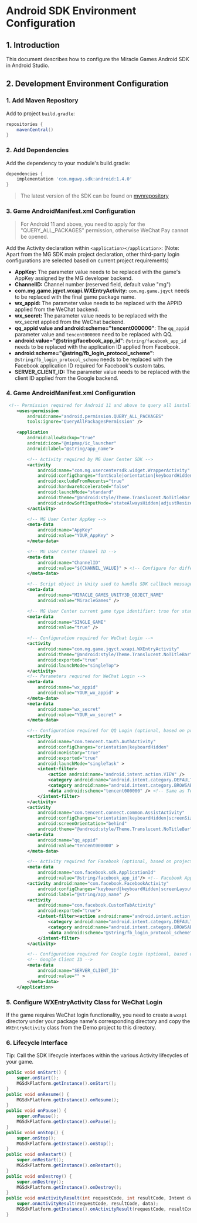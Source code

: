 # Android SDK Environment Configuration

## 1. Introduction
This document describes how to configure the Miracle Games Android SDK in Android Studio.

## 2. Development Environment Configuration
### 1. Add Maven Repository
Add to project `build.gradle`:
```groovy
repositories {
    mavenCentral()
}
```
### 2. Add Dependencies
Add the dependency to your module's build.gradle:
```groovy
dependencies {
    implementation 'com.mguwp.sdk:android:1.4.0'
}
```
> The latest version of the SDK can be found on [mvnrepository](https://mvnrepository.com/artifact/com.mguwp.sdk/android)

### 3. Game AndroidManifest.xml Configuration
> For Android 11 and above, you need to apply for the "QUERY_ALL_PACKAGES" permission, otherwise WeChat Pay cannot be opened.

Add the Activity declaration within `<application></application>`: (Note: Apart from the MG SDK main project declaration, other third-party login configurations are selected based on current project requirements)
* **AppKey:** The parameter value needs to be replaced with the game's AppKey assigned by the MG developer backend.
* **ChannelID:** Channel number (reserved field, default value "mg")
* **com.mg.game.jqyct.wxapi.WXEntryActivity:** `com.mg.game.jqyct` needs to be replaced with the final game package name.
* **wx_appid:** The parameter value needs to be replaced with the APPID applied from the WeChat backend.
* **wx_secret:** The parameter value needs to be replaced with the wx_secret applied from the WeChat backend.
* **qq_appid value and android:scheme="tencent000000"**: The `qq_appid` parameter value and `tencent000000` need to be replaced with QQ.
* **android:value="@string/facebook_app_id"**: `@string/facebook_app_id` needs to be replaced with the application ID applied from Facebook.
* **android:scheme="@string/fb_login_protocol_scheme"**: `@string/fb_login_protocol_scheme` needs to be replaced with the Facebook application ID required for Facebook's custom tabs.
* **SERVER_CLIENT_ID:** The parameter value needs to be replaced with the client ID applied from the Google backend.

### 4. Game AndroidManifest.xml Configuration
```xml
 <!-- Permission required for Android 11 and above to query all installed packages, e.g., for WeChat Pay -->
    <uses-permission
        android:name="android.permission.QUERY_ALL_PACKAGES"
        tools:ignore="QueryAllPackagesPermission" />

    <application
        android:allowBackup="true"
        android:icon="@mipmap/ic_launcher"
        android:label="@string/app_name">

        <!-- Activity required by MG User Center SDK -->
        <activity
            android:name="com.mg.usercentersdk.widget.WrapperActivity"
            android:configChanges="fontScale|orientation|keyboardHidden|locale|navigation|screenSize|uiMode"
            android:excludeFromRecents="true"
            android:hardwareAccelerated="false"
            android:launchMode="standard"
            android:theme="@android:style/Theme.Translucent.NoTitleBar.Fullscreen"
            android:windowSoftInputMode="stateAlwaysHidden|adjustResize" >
        </activity>

        <!-- MG User Center AppKey -->
        <meta-data
            android:name="AppKey"
            android:value="YOUR_AppKey" >
        </meta-data>

        <!-- MG User Center Channel ID -->
        <meta-data
            android:name="ChannelID"
            android:value="${CHANNEL_VALUE}" > <!-- Configure for different channel builds, this value can be specified in build.gradle -->
        </meta-data>

        <!-- Script object in Unity used to handle SDK callback messages -->
        <meta-data
            android:name="MIRACLE_GAMES_UNITY3D_OBJECT_NAME"
            android:value="MiracleGames" />

        <!-- MG User Center current game type identifier: true for standalone game, false for online game -->
        <meta-data
            android:name="SINGLE_GAME"
            android:value="true" />

        <!-- Configuration required for WeChat Login -->
        <activity
            android:name="com.mg.game.jqyct.wxapi.WXEntryActivity"
            android:theme="@android:style/Theme.Translucent.NoTitleBar"
            android:exported="true"
            android:launchMode="singleTop">
        </activity>
        <!-- Parameters required for WeChat Login -->
        <meta-data
            android:name="wx_appid"
            android:value="YOUR_wx_appid" >
        </meta-data>
        <meta-data
            android:name="wx_secret"
            android:value="YOUR_wx_secret" >
        </meta-data>

        <!-- Configuration required for QQ Login (optional, based on project needs) -->
        <activity
            android:name="com.tencent.tauth.AuthActivity"
            android:configChanges="orientation|keyboardHidden"
            android:noHistory="true"
            android:exported="true"
            android:launchMode="singleTask" >
            <intent-filter>
                <action android:name="android.intent.action.VIEW" />
                <category android:name="android.intent.category.DEFAULT" />
                <category android:name="android.intent.category.BROWSABLE" />
                <data android:scheme="tencent000000" /> <!-- Same as Tencent's appid below -->
            </intent-filter>
        </activity>
        <activity
            android:name="com.tencent.connect.common.AssistActivity"
            android:configChanges="orientation|keyboardHidden|screenSize"
            android:screenOrientation="behind"
            android:theme="@android:style/Theme.Translucent.NoTitleBar" />
        <meta-data
            android:name="qq_appid"
            android:value="tencent000000" >
        </meta-data>

        <!-- Activity required for Facebook (optional, based on project needs) -->
        <meta-data
            android:name="com.facebook.sdk.ApplicationId"
            android:value="@string/facebook_app_id"/> <!-- Facebook Application ID -->
        <activity android:name="com.facebook.FacebookActivity"
            android:configChanges="keyboard|keyboardHidden|screenLayout|screenSize|orientation"
            android:label="@string/app_name" />
        <activity
            android:name="com.facebook.CustomTabActivity"
            android:exported="true">
            <intent-filter><action android:name="android.intent.action.VIEW" />
                <category android:name="android.intent.category.DEFAULT" />
                <category android:name="android.intent.category.BROWSABLE" />
                <data android:scheme="@string/fb_login_protocol_scheme" />  <!-- Facebook Application ID required for Facebook's custom tabs -->
            </intent-filter>
        </activity>

        <!-- Configuration required for Google Login (optional, based on project needs) -->
        <!-- Google Client ID -->
        <meta-data
            android:name="SERVER_CLIENT_ID"
            android:value="" >
        </meta-data>
    </application>
```

### 5. Configure WXEntryActivity Class for WeChat Login
If the game requires WeChat login functionality, you need to create a `wxapi` directory under your package name's corresponding directory and copy the `WXEntryActivity` class from the Demo project to this directory.

### 6. Lifecycle Interface
Tip: Call the SDK lifecycle interfaces within the various Activity lifecycles of your game.
```java
public void onStart() {
    super.onStart();
    MGSdkPlatform.getInstance().onStart();
}
public void onResume() {
    MGSdkPlatform.getInstance().onResume();
}
public void onPause() {
    super.onPause();
    MGSdkPlatform.getInstance().onPause();
}
public void onStop() {
    super.onStop();
    MGSdkPlatform.getInstance().onStop();
}
public void onRestart() {
    super.onRestart();
    MGSdkPlatform.getInstance().onRestart();
}
public void onDestroy() {
    super.onDestroy();
    MGSdkPlatform.getInstance().onDestroy();
}
public void onActivityResult(int requestCode, int resultCode, Intent data) {
    super.onActivityResult(requestCode, resultCode, data);
    MGSdkPlatform.getInstance().onActivityResult(requestCode, resultCode, data);
}
```
